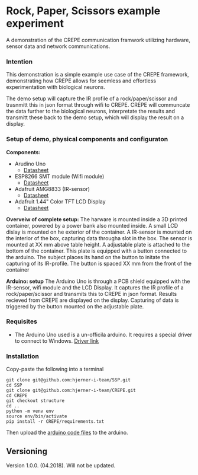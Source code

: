 # Rock, Paper, Scissors example experiment
A demonstration of the CREPE communication framwork utilizing hardware, sensor data and network communications. 



### Intention
This demonstration is a simple example use case of the CREPE framework, demonstrating how CREPE allows for seemless and effortless experimentation with biological neurons. 

The demo setup will capture the IR profile of a rock/paper/scissor and trasnmitt this in json format through wifi to CREPE. CREPE will communcate the data further to the biological neurons, interpretate the results and transmitt these back to the demo setup, which will display the result on a display. 


### Setup of demo, physical components and configuraton

**Components:**
- Arudino Uno       
  - [Datasheet](https://www.terraelectronica.ru/pdf/show?pdf_file=%2Fz%2FDatasheet%2FU%2FUNO_R3(CH340G).pdf&fbclid=IwAR2FrlMjTS1hMZOYdpzgNwjVe-th5LTBIL-3l3MgKYxddCArinXqffufGAc)
- ESP8266 SMT module (Wifi module)
  - [Datasheet](http://wiki.ai-thinker.com/_media/esp8266/docs/a001ps01a2_esp-01_product_specification_v1.2.pdf?fbclid=IwAR2E6Dpguf-HQLodjZ8DdVEVA4pAAcRWWhqb_sUmmcb46i1hmuMgdBjYaW4)
- Adafruit AMG8833   (IR-sensor)
  - [Datasheet](https://cdn-learn.adafruit.com/downloads/pdf/adafruit-amg8833-8x8-thermal-camera-sensor.pdf?timestamp=1552457921)
- Adafruit 1.44" Color TFT LCD Display 
  - [Datasheet](https://cdn-learn.adafruit.com/downloads/pdf/adafruit-1-44-color-tft-with-micro-sd-socket.pdf?timestamp=1552457427)

**Overveiw of complete setup:**
The harware is mounted inside a 3D printed container, powered by a power bank also mounted inside. A small LCD dislay is mounted on he exterior of the container. A IR-sensor is mounted on the interior of the box, capturing data througha slot in the box. The sensor is mounted at XX mm above table height. A adjustable plate is attached to the bottom of the container. This plate is equipped with a button connected to the arduino. The subject places its hand on the button to initate the capturing of its IR-profile. The button is spaced XX mm from the front of the container 

**Arduino: setup**
The Arduino Uno is through a PCB shield equipped with the IR-sensor, wifi module and the LCD Display. It captures the IR profile of a rock/paper/scissor and transmits this to CREPE in json format. Results recieved from CREPE are displayed on the display. Capturing of data is triggered by the button mounted on the adjustable plate. 



### Requisites 
- The Arduino Uno used is a un-officila arduino. It requires a special driver to connect to Windows. [Driver link]()


### Installation

Copy-paste the following into a terminal

```
git clone git@github.com:hjerner-i-team/SSP.git
cd SSP
git clone git@github.com:hjerner-i-team/CREPE.git
cd CREPE
git checkout structure
cd ..
python -m venv env
source env/bin/activate
pip install -r CREPE/requirements.txt
```

Then upload the [arduino code files](https://github.com/hjerner-i-team/SSP/tree/dev/ir_sensor) to the arduino.


## Versioning

Version 1.0.0. (04.2018). Will not be updated. 

